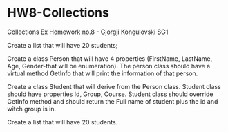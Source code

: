 # HW8-Collections
Collections Ex
Homework no.8 - Gjorgji Kongulovski SG1

Create a list that will have 20 students;

Create a class Person that will have 4 properties (FirstName, LastName, Age, Gender-that will be enumeration).
The person class should have a virtual method GetInfo that will print the information of that person.

Create a class Student that will derive from the Person class. Student class should have properties Id, Group, Course.
Student class should override GetInfo method and should return the Full name of student plus the id and witch group is in.

Create a list that will have 20 students.







